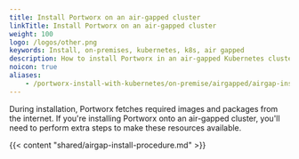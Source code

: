 ```yaml
---
title: Install Portworx on an air-gapped cluster
linkTitle: Install Portworx on an air-gapped cluster
weight: 100
logo: /logos/other.png
keywords: Install, on-premises, kubernetes, k8s, air gapped
description: How to install Portworx in an air-gapped Kubernetes cluster
noicon: true
aliases:
    - /portworx-install-with-kubernetes/on-premise/airgapped/airgap-install/
---
```


During installation, Portworx fetches required images and packages from the internet. If you're installing Portworx onto an air-gapped cluster, you'll need to perform extra steps to make these resources available.

{{< content "shared/airgap-install-procedure.md" >}}
